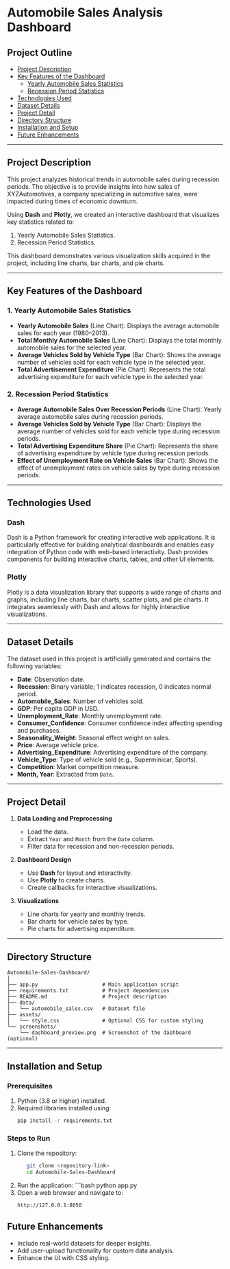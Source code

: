 # **Automobile Sales Analysis Dashboard**

## Project Outline

- [Project Description](#Project-Description)
- [Key Features of the Dashboard](#key-features-of-the-dashboard)
  - [Yearly Automobile Sales Statistics](#yearly-automobile-sales-statistics)
  - [Recession Period Statistics](#recession-period-statistics)
- [Technologies Used](#technologies-used)
- [Dataset Details](#Dataset-Details)
- [Project Detail](#Project-Detail)
- [Directory Structure](#directory-structure)
- [Installation and Setup](#installation-and-setup)
- [Future Enhancements](#Future_Enhancements)


---
## **Project Description**
This project analyzes historical trends in automobile sales during recession periods. The objective is to provide insights into how sales of XYZAutomotives, a company specializing in automotive sales, were impacted during times of economic downturn.

Using **Dash** and **Plotly**, we created an interactive dashboard that visualizes key statistics related to:
1. Yearly Automobile Sales Statistics.
2. Recession Period Statistics.

This dashboard demonstrates various visualization skills acquired in the project, including line charts, bar charts, and pie charts.

---


## **Key Features of the Dashboard**

### **1. Yearly Automobile Sales Statistics**
- **Yearly Automobile Sales** (Line Chart): Displays the average automobile sales for each year (1980–2013).
- **Total Monthly Automobile Sales** (Line Chart): Displays the total monthly automobile sales for the selected year.
- **Average Vehicles Sold by Vehicle Type** (Bar Chart): Shows the average number of vehicles sold for each vehicle type in the selected year.
- **Total Advertisement Expenditure** (Pie Chart): Represents the total advertising expenditure for each vehicle type in the selected year.

### **2. Recession Period Statistics**
- **Average Automobile Sales Over Recession Periods** (Line Chart): Yearly average automobile sales during recession periods.
- **Average Vehicles Sold by Vehicle Type** (Bar Chart): Displays the average number of vehicles sold for each vehicle type during recession periods.
- **Total Advertising Expenditure Share** (Pie Chart): Represents the share of advertising expenditure by vehicle type during recession periods.
- **Effect of Unemployment Rate on Vehicle Sales** (Bar Chart): Shows the effect of unemployment rates on vehicle sales by type during recession periods.

---

## **Technologies Used**

### **Dash**
Dash is a Python framework for creating interactive web applications. It is particularly effective for building analytical dashboards and enables easy integration of Python code with web-based interactivity. Dash provides components for building interactive charts, tables, and other UI elements.

### **Plotly**
Plotly is a data visualization library that supports a wide range of charts and graphs, including line charts, bar charts, scatter plots, and pie charts. It integrates seamlessly with Dash and allows for highly interactive visualizations.

---

## **Dataset Details**
The dataset used in this project is artificially generated and contains the following variables:
- **Date**: Observation date.
- **Recession**: Binary variable; 1 indicates recession, 0 indicates normal period.
- **Automobile_Sales**: Number of vehicles sold.
- **GDP**: Per capita GDP in USD.
- **Unemployment_Rate**: Monthly unemployment rate.
- **Consumer_Confidence**: Consumer confidence index affecting spending and purchases.
- **Seasonality_Weight**: Seasonal effect weight on sales.
- **Price**: Average vehicle price.
- **Advertising_Expenditure**: Advertising expenditure of the company.
- **Vehicle_Type**: Type of vehicle sold (e.g., Superminicar, Sports).
- **Competition**: Market competition measure.
- **Month, Year**: Extracted from `Date`.

---

## **Project Detail**
1. **Data Loading and Preprocessing**
   - Load the data.
   - Extract `Year` and `Month` from the `Date` column.
   - Filter data for recession and non-recession periods.

2. **Dashboard Design**
   - Use **Dash** for layout and interactivity.
   - Use **Plotly** to create charts.
   - Create callbacks for interactive visualizations.

3. **Visualizations**
   - Line charts for yearly and monthly trends.
   - Bar charts for vehicle sales by type.
   - Pie charts for advertising expenditure.

---

## **Directory Structure**
```
Automobile-Sales-Dashboard/
│
├── app.py                     # Main application script
├── requirements.txt           # Project dependencies
├── README.md                  # Project description
├── data/
│   └── automobile_sales.csv   # Dataset file
├── assets/
│   └── style.css              # Optional CSS for custom styling
└── screenshots/
    └── dashboard_preview.png  # Screenshot of the dashboard (optional)
```
---

## **Installation and Setup**

### **Prerequisites**
1. Python (3.8 or higher) installed.
2. Required libraries installed using:
   ```bash
   pip install -r requirements.txt
### **Steps to Run**

1. Clone the repository:
    ```bash
       git clone <repository-link>
       cd Automobile-Sales-Dashboard
2. Run the application:
       ```bash
         python app.py
3. Open a web browser and navigate to:
     ```bash
     http://127.0.0.1:8050


## **Future Enhancements**

- Include real-world datasets for deeper insights.
- Add user-upload functionality for custom data analysis.
- Enhance the UI with CSS styling.


